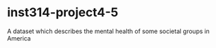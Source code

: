 # inst314-project4-5
A dataset which describes the mental health of some societal groups in America
